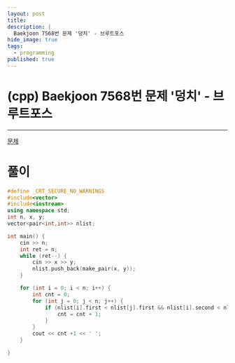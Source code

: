 ```yaml
---
layout: post
title: 
description: |
  Baekjoon 7568번 문제 '덩치' - 브루트포스
hide_image: true
tags:
  - programming
published: true
---
```


# (cpp) Baekjoon 7568번 문제 '덩치' - 브루트포스
* * *
[문제](https://www.acmicpc.net/problem/7568)
# 풀이
```cpp
#define _CRT_SECURE_NO_WARNINGS
#include<vector>
#include<iostream>
using namespace std;
int n, x, y;
vector<pair<int,int>> nlist;

int main() {
	cin >> n;
	int ret = n;
	while (ret--) {
		cin >> x >> y;
		nlist.push_back(make_pair(x, y));
	}

	for (int i = 0; i < n; i++) {
		int cnt = 0;
		for (int j = 0; j < n; j++) {
			if (nlist[i].first < nlist[j].first && nlist[i].second < nlist[j].second) {
				cnt = cnt + 1;
			}
		}
		cout << cnt +1 << ' ';
	}

}
```

